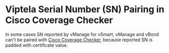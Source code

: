 # Viptela Serial Number (SN) Pairing in Cisco Coverage Checker

In some cases SN reported by vManage for vSmart, vManage and vBond can't be paired with [Cisco Coverage Checker](https://cway.cisco.com/sncheck/), because reported SN is padded with certificate value.
